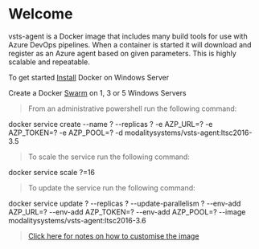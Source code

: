 # Welcome

vsts-agent is a Docker image that includes many build tools for use with Azure DevOps pipelines. When a container is started it will download and register as an Azure agent based on given parameters. This is highly scalable and repeatable.

To get started [Install](https://docs.docker.com/install/windows/docker-ee/) Docker on Windows Server

Create a Docker [Swarm](https://docs.docker.com/engine/swarm/swarm-tutorial/create-swarm/) on 1, 3 or 5 Windows Servers

>From an administrative powershell run the following command:

docker service create --name ? --replicas ? -e AZP_URL=? -e AZP_TOKEN=? -e AZP_POOL=? -d modalitysystems/vsts-agent:ltsc2016-3.5

>To scale the service run the following command:

docker service scale ?=16

>To update the service run the following command:

docker service update ? --replicas ? --update-parallelism ? --env-add AZP_URL=? --env-add AZP_TOKEN=? --env-add AZP_POOL=? --image modalitysystems/vsts-agent:ltsc2016-3.6

>[Click here for notes on how to customise the image](customise.md)
